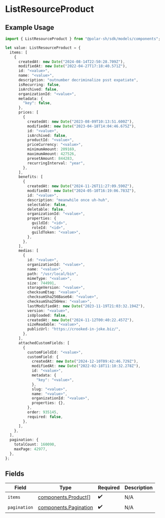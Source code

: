 # ListResourceProduct

## Example Usage

```typescript
import { ListResourceProduct } from "@polar-sh/sdk/models/components";

let value: ListResourceProduct = {
  items: [
    {
      createdAt: new Date("2024-08-14T22:50:28.709Z"),
      modifiedAt: new Date("2022-04-27T17:18:40.571Z"),
      id: "<value>",
      name: "<value>",
      description: "outnumber decriminalize psst expatiate",
      isRecurring: false,
      isArchived: false,
      organizationId: "<value>",
      metadata: {
        "key": false,
      },
      prices: [
        {
          createdAt: new Date("2023-08-09T10:13:51.600Z"),
          modifiedAt: new Date("2023-04-18T14:04:46.675Z"),
          id: "<value>",
          isArchived: false,
          productId: "<value>",
          priceCurrency: "<value>",
          minimumAmount: 209169,
          maximumAmount: 427526,
          presetAmount: 844283,
          recurringInterval: "year",
        },
      ],
      benefits: [
        {
          createdAt: new Date("2024-11-26T11:27:09.590Z"),
          modifiedAt: new Date("2024-05-10T16:19:06.783Z"),
          id: "<value>",
          description: "meanwhile once uh-huh",
          selectable: false,
          deletable: false,
          organizationId: "<value>",
          properties: {
            guildId: "<id>",
            roleId: "<id>",
            guildToken: "<value>",
          },
        },
      ],
      medias: [
        {
          id: "<value>",
          organizationId: "<value>",
          name: "<value>",
          path: "/usr/local/bin",
          mimeType: "<value>",
          size: 744991,
          storageVersion: "<value>",
          checksumEtag: "<value>",
          checksumSha256Base64: "<value>",
          checksumSha256Hex: "<value>",
          lastModifiedAt: new Date("2023-11-19T21:03:32.194Z"),
          version: "<value>",
          isUploaded: false,
          createdAt: new Date("2024-11-12T00:40:22.457Z"),
          sizeReadable: "<value>",
          publicUrl: "https://crooked-in-joke.biz/",
        },
      ],
      attachedCustomFields: [
        {
          customFieldId: "<value>",
          customField: {
            createdAt: new Date("2024-12-10T09:42:46.729Z"),
            modifiedAt: new Date("2022-02-18T11:10:32.278Z"),
            id: "<value>",
            metadata: {
              "key": "<value>",
            },
            slug: "<value>",
            name: "<value>",
            organizationId: "<value>",
            properties: {},
          },
          order: 935145,
          required: false,
        },
      ],
    },
  ],
  pagination: {
    totalCount: 160090,
    maxPage: 42977,
  },
};
```

## Fields

| Field                                                          | Type                                                           | Required                                                       | Description                                                    |
| -------------------------------------------------------------- | -------------------------------------------------------------- | -------------------------------------------------------------- | -------------------------------------------------------------- |
| `items`                                                        | [components.Product](../../models/components/product.md)[]     | :heavy_check_mark:                                             | N/A                                                            |
| `pagination`                                                   | [components.Pagination](../../models/components/pagination.md) | :heavy_check_mark:                                             | N/A                                                            |
